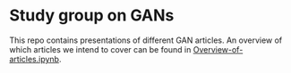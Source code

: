 # Study group on GANs

This repo contains presentations of different GAN articles. 
An overview of which articles we intend to cover can be 
found in [Overview-of-articles.ipynb](Overview-of-articles.ipynb).
